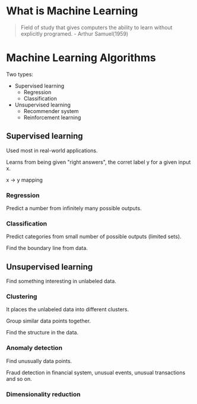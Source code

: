 # What is Machine Learning
> Field of study that gives computers the ability to learn without explicitly programed.   - Arthur Samuel(1959)

# Machine Learning Algorithms
Two types:
- Supervised learning
    - Regression
    - Classification
- Unsupervised learning
    - Recommender system
    - Reinforcement learning

## Supervised learning
Used most in real-world applications.

Learns from being given "right answers", the corret label y for a given input x.

x -> y mapping

### Regression
Predict a number from infinitely many possible outputs.

### Classification
Predict categories from small number of possible outputs (limited sets). 

Find the boundary line from data.

## Unsupervised learning
Find something interesting in unlabeled data.

### Clustering
It places the unlabeled data into different clusters.

Group similar data points together.

Find the structure in the data.

### Anomaly detection
Find unusually data points.

Fraud detection in financial system, unusual events, unusual transactions and so on.


### Dimensionality reduction


